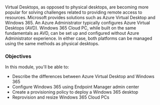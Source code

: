 Virtual Desktops, as opposed to physical desktops, are becoming more popular for solving challenges related to providing remote access to resources. Microsoft provides solutions such as Azure Virtual Desktop and Windows 365. An Azure Administrator typically configures Azure Virtual Desktops (AVD). Windows 365 Cloud PC, while built on the same fundamentals as AVD, can be set up and configured without Azure Administrator experience. In either case, both platforms can be managed using the same methods as physical desktops.

### Objectives

In this module, you'll be able to:

 -  Describe the differences between Azure Virtual Desktop and Windows 365
 -  Configure Windows 365 using Endpoint Manager admin center
 -  Create a provisioning policy to deploy a Windows 365 desktop
 -  Reprovision and resize Windows 365 Cloud PCs
